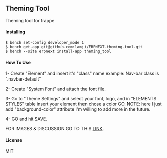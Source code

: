 ## Theming Tool

Theming tool for frappe

#### Installing
```
$ bench set-config developer_mode 1
$ bench get-app git@github.com:lamji/ERPNEXT-theming-tool.git
$ bench --site erpnext install-app theming_tool
```
#### How To Use
1- Create "Element" and insert it's "class" name example: Nav-bar class is ".navbar-default"

2- Create "System Font" and attach the font file.

3- Go to "Theme Settings" and select your font, logo, and in "ELEMENTS STYLES" table insert your element then chose a color GO.
NOTE: here I just add "background-color" attribute I'm willing to add more in the future.

4- GO and hit SAVE.

FOR IMAGES & DISCUSSION GO TO THIS [LINK](https://discuss.erpnext.com/t/frappe-erpnext-theming-tool/67500).
  
#### License

MIT
